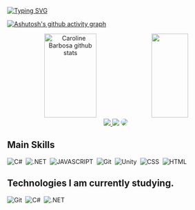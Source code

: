 

[![Typing SVG](https://readme-typing-svg.herokuapp.com/?color=FF3351&size=35&center=true&vCenter=true&width=1000&lines=Hello+👋,+My+name+is+Joao+Vitor+Piheiro;I+am+developer+Front-End+🖥️;I'm+21+years+old;I'm+from+Brazil;Welcome!+😊)](https://git.io/typing-svg)


[![Ashutosh's github activity graph](https://github-readme-activity-graph.vercel.app/graph?username=joaovpinheirop&bg_color=000000&color=ffffff&line=f00a43&point=f00a43&area=true&hide_border=true)](https://github.com/ashutosh00710/github-readme-activity-graph)

<div align="center">  
  <img width="49%" height="195px" src="https://github-readme-stats.vercel.app/api?username=carolbarbosa101&show_icons=true&count_private=true&hide_border=true&title_color=FF3351&icon_color=FF3351&text_color=c9d1d9&bg_color=0d1117" alt="Caroline Barbosa github stats" /> 
  <img width="41%" height="195px" src="https://github-readme-stats.vercel.app/api/top-langs/?username=carolbarbosa101&layout=compact&hide_border=true&title_color=FF3351&text_color=c9d1d9&bg_color=0d1117" />
</div>


<div align="center"> 
<a href="https://joaovpinheiros.vercel.app/" target="_blank"><img src="https://img.shields.io/badge/-Site-%23E4405F?style=for-the-badge&logo=&logoColor=white"</a>
<a href = "mailto:cmp.1a.joaovpinheiros@gmail.com"> <img src="https://img.shields.io/badge/-Gmail-%23333?style=for-the-badge&logo=gmail&logoColor=white" target="_blank"></a>
<a href="https://www.linkedin.com/in/jo%C3%A3o-vitor-pinheiros/" target="_blank"><img src="https://img.shields.io/badge/-LinkedIn-%230077B5?style=for-the-badge&logo=linkedin&logoColor=white" style="border-radius: 30px" target="_blank"></a> 
 </div>

## Main Skills

![C#](https://img.shields.io/badge/-CSharp-0D1117?style=for-the-badge&logo=Csharp&logoColor=FF3351&labelColor=0D1117)&nbsp;
![.NET](https://img.shields.io/badge/-.NET-0D1117?style=for-the-badge&logo=DotNet&logoColor=FF3351&labelColor=0D1117)&nbsp;
![JAVASCRIPT](https://img.shields.io/badge/-JavaScript-0D1117?style=for-the-badge&logo=Javascript&logoColor=FF3351&labelColor=0D1117)&nbsp; 
![Git](https://img.shields.io/badge/-Git-0D1117?style=for-the-badge&logo=Git&logoColor=FF3351&labelColor=0D1117)&nbsp;
![Unity](https://img.shields.io/badge/-Unity-0D1117?style=for-the-badge&logo=Unity&logoColor=FF3351&labelColor=0D1117)&nbsp;
![CSS](https://img.shields.io/badge/-CSS-0D1117?style=for-the-badge&logo=CSS3&logoColor=FF3351&labelColor=0D1117)&nbsp; 
![HTML](https://img.shields.io/badge/-html-0D1117?style=for-the-badge&logo=HTML5&logoColor=FF3351&labelColor=0D1117)&nbsp;

## Technologies I am currently studying.

![Git](https://img.shields.io/badge/-Git-0D1117?style=for-the-badge&logo=Git&logoColor=FF3351&labelColor=0D1117)&nbsp;
![C#](https://img.shields.io/badge/-CSharp-0D1117?style=for-the-badge&logo=Csharp&logoColor=FF3351&labelColor=0D1117)&nbsp;
![.NET](https://img.shields.io/badge/-.NET-0D1117?style=for-the-badge&logo=DotNet&logoColor=FF3351&labelColor=0D1117)&nbsp;







